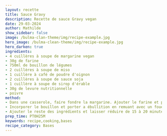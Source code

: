 ```yaml
---
layout: recette
title: Sauce Gravy
description: Recette de sauce Gravy vegan
date: 29-03-2024
author: Mathilde
show_sidebar: false
image: /bulma-clan-theme/img/recipe-example.jpg
hero_image: /bulma-clean-theme/img/recipe-example.jpg
hero_darken: true
ingredients:
- 4 cuillères à soupe de margarine vegan
- 30g de farine
- 750ml de bouillon de légumes
- 2 cuillères à soupe de miso
- 1 cuillère à café de poudre d'oignon
- 2 cuillères à soupe de sauce soja
- 1 cuillère à soupe de sirop d'érable
- 30g de levure nutritionnelle
- poivre
method:
- Dans une casserole, faire fondre la margarine. Ajouter le farine et poursuivre la cuisson environ 2 minutes en remuant.
- Incorporer le bouillon et porter a ébullition en remuant avec un fouet.
- Ajouter le reste des ingrédients et laisser réduire de 15 à 20 minutes en remuant fréquemment.
prep_time: PT0H25M
keywords: recipe,cooking,bases
recipe_category: Bases
---
```

